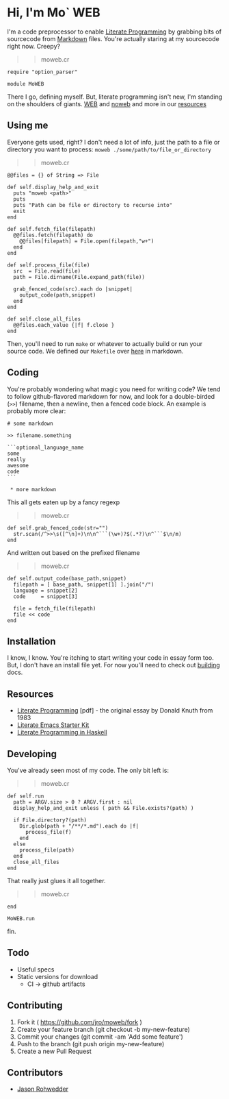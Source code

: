 # Hi, I'm Mo` WEB

I'm a code preprocessor to enable
[Literate Programming](https://en.wikipedia.org/wiki/Literate_programming)
by grabbing bits of sourcecode from
[Markdown](https://guides.github.com/features/mastering-markdown/)
files. You're actually staring at my sourcecode right now. Creepy?

>> moweb.cr

```crystal
require "option_parser"

module MoWEB
```

There I go, defining myself. But, literate programming isn't new, I'm
standing on the shoulders of
giants. [WEB](https://en.wikipedia.org/wiki/WEB) and
[noweb](https://en.wikipedia.org/wiki/Noweb) and more in our
[resources](##Resources)

## Using me

Everyone gets used, right? I don't need a lot of info, just the path
to a file or directory you want to process: `moweb ./some/path/to/file_or_directory`

>> moweb.cr

```crystal
@@files = {} of String => File

def self.display_help_and_exit
  puts "moweb <path>"
  puts
  puts "Path can be file or directory to recurse into"
  exit
end

def self.fetch_file(filepath)
  @@files.fetch(filepath) do
    @@files[filepath] = File.open(filepath,"w+")
  end
end

def self.process_file(file)
  src  = File.read(file)
  path = File.dirname(File.expand_path(file))

  grab_fenced_code(src).each do |snippet|
    output_code(path,snippet)
  end
end

def self.close_all_files
  @@files.each_value {|f| f.close }
end
```

Then, you'll need to run `make` or whatever to actually build or run
your source code. We defined our `Makefile` over [here](BUILDING.md)
in markdown.

## Coding

You're probably wondering what magic you need for writing code? We
tend to follow github-flavored markdown for now, and look for a
double-birded (`>>`) filename, then a newline, then a fenced code
block. An example is probably more clear:

    # some markdown
    
    >> filename.something
    
    ```optional_language_name
    some
    really
    awesome
    code
    ```
    
     * more markdown

This all gets eaten up by a fancy regexp

>> moweb.cr

```crystal
def self.grab_fenced_code(str="")
  str.scan(/^>>\s([^\n]+)\n\n^```(\w+)?$(.*?)\n^```$\n/m)
end
```

And written out based on the prefixed filename

>> moweb.cr

```crystal
def self.output_code(base_path,snippet)
  filepath = [ base_path, snippet[1] ].join("/")
  language = snippet[2]
  code     = snippet[3]

  file = fetch_file(filepath)
  file << code
end
```

## Installation

I know, I know. You're itching to start writing your code in essay
form too. But, I don't have an install file yet. For now you'll need
to check out [building](BUILDING.md) docs.

## Resources

* [Literate Programming](http://literateprogramming.com/knuthweb.pdf)
  [pdf] - the original essay by Donald Knuth from 1983
* [Literate Emacs Starter Kit](https://github.com/eschulte/emacs24-starter-kit)
* [Literate Programming in Haskell](https://wiki.haskell.org/Literate_programming)

## Developing

You've already seen most of my code. The only bit left is:

>> moweb.cr

```crystal
def self.run
  path = ARGV.size > 0 ? ARGV.first : nil
  display_help_and_exit unless ( path && File.exists?(path) )

  if File.directory?(path)
    Dir.glob(path + "/**/*.md").each do |f|
      process_file(f)
    end
  else
    process_file(path)
  end
  close_all_files
end
```

That really just glues it all together.

>> moweb.cr

```crystal
end

MoWEB.run
```

fin.

## Todo

* Useful specs
* Static versions for download
  * CI -> github artifacts

## Contributing

1. Fork it ( https://github.com/jro/moweb/fork )
2. Create your feature branch (git checkout -b my-new-feature)
3. Commit your changes (git commit -am 'Add some feature')
4. Push to the branch (git push origin my-new-feature)
5. Create a new Pull Request

## Contributors

- [Jason Rohwedder](https://github.com/jro)
